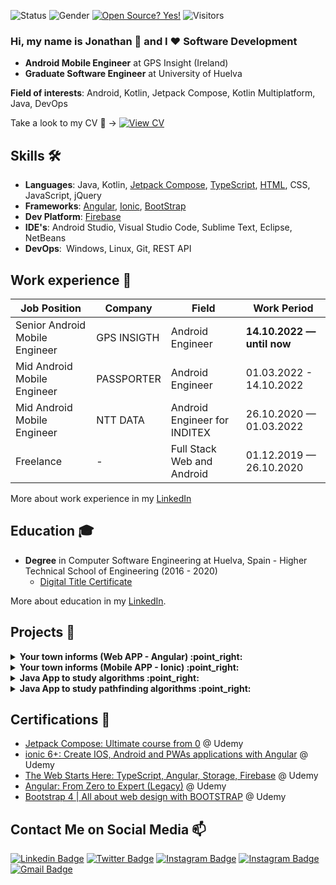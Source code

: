 ![Status](https://img.shields.io/badge/status-up-brightgreen) ![Gender](https://img.shields.io/badge/gender-%F0%9F%A4%B5-lightgrey)
[![Open Source? Yes!](https://badgen.net/badge/Open%20Source%20%3F/Yes%21/green?icon=github)](https://github.com/Naereen/badges/)
![Visitors](https://visitor-badge.glitch.me/badge?page_id=github.com/jonathanjr&left_color=grey&right_color=brightgreen)

### Hi, my name is Jonathan 👋 and I ❤️ Software Development
- **Android Mobile Engineer** at GPS Insight (Ireland)
- **Graduate Software Engineer** at University of Huelva

**Field of interests**: Android, Kotlin, Jetpack Compose, Kotlin Multiplatform, Java, DevOps

Take a look to my CV 📝 -> [![View CV](https://img.shields.io/badge/CV-148EFF?style=for-the-badge&logo=Battle.net&logoColor=white)](https://drive.google.com/file/d/1wWVwZfn38CJU1JGvA9P8crON1hFVM-8a/view?usp=sharing)

## Skills 🛠️
- **Languages**: Java, Kotlin, [Jetpack Compose](https://www.udemy.com/certificate/UC-74b5ac89-867a-4e82-a82a-5c42fe375721/), [TypeScript](https://www.udemy.com/certificate/UC-2e5a4a20-72a4-476f-bbd2-d94189d59d07/), [HTML](https://www.udemy.com/certificate/UC-2e5a4a20-72a4-476f-bbd2-d94189d59d07/), CSS, JavaScript, jQuery
- **Frameworks**: [Angular](https://www.udemy.com/certificate/UC-c038575f-81b8-4ffd-ae56-95b9fe2b3a98/), [Ionic](https://www.udemy.com/certificate/UC-7d26dee4-1ec6-413e-afff-fc8c44c20f90/), [BootStrap](https://www.udemy.com/certificate/UC-ba18aa30-4912-425f-a6b9-6fa1aa1f7489/)
- **Dev Platform**: [Firebase](https://www.udemy.com/certificate/UC-2e5a4a20-72a4-476f-bbd2-d94189d59d07/)
- **IDE's**: Android Studio, Visual Studio Code, Sublime Text, Eclipse, NetBeans
- **DevOps**: Windows, Linux, Git, REST API


## Work experience 👔
| Job Position                  | Company        | Field                           | Work Period                |
| ----------------------------- | -------------- | ------------------------------- | -------------------------- |
| Senior Android Mobile Engineer| GPS INSIGTH    | Android Engineer                | **14.10.2022 — until now** |
| Mid Android Mobile Engineer   | PASSPORTER     | Android Engineer                | 01.03.2022 - 14.10.2022    |
| Mid Android Mobile Engineer   | NTT DATA       | Android Engineer for INDITEX    | 26.10.2020 — 01.03.2022    |
| Freelance                     |        -       | Full Stack Web and Android      | 01.12.2019 — 26.10.2020    |

More about work experience in my [LinkedIn](https://www.linkedin.com/in/jonathanjimrei/)


## Education 🎓
- **Degree** in Computer Software Engineering at Huelva, Spain - Higher Technical School of Engineering (2016 - 2020)
  - [Digital Title Certificate](https://drive.google.com/file/d/1pL3V_JZfEWuqxvthbUt2aRGddYyPfop9/view?usp=sharing) 

More about education in my [LinkedIn](https://www.linkedin.com/in/jonathanjimrei/).

## Projects 🐾

<!-- start angular web gilena informa -->
<details>
<summary><b> Your town informs (Web APP - Angular) :point_right: </b></summary>
  <br>
  <p>This application was born from the need to provide communication services between city council workers and neighbors.

It is built using TypeScript under the Angular framework, using Firebase for hosting and databases. With this application you can send communications and edit them in real time, in addition, you can check incidents, queries or proposals made by neighbors from the mobile app. These communications from neighbors can be answered through the web panel and a notification will be sent to the mobile device that created it.

You can check the history of communications as well as block undesirable users.</p>
  <br>
  <img src="https://user-images.githubusercontent.com/19192017/142044720-2608a7fe-86cc-4f35-945c-a42c0558af3c.gif" alt="web angular"/>
  <br>
  <br>
</details>
<!-- end angular web gilena informa -->

<!-- start ionic mobile gilena informa -->
<details>
<summary><b> Your town informs (Mobile APP - Ionic) :point_right: </b></summary>
  <br>
  <p>This application was born from the need to provide communication services between city council workers and neighbors.

It is built using TypeScript under the Ionic framework, using Firebase as a database and many other functionalities. With this application you can consult communications in real time, in addition, you can send incidents (with image and location through google maps), queries or proposals and they will be saved in your user profile with the answers sent by the city council workers. These responses arrive as a notification on the user's mobile device.</p>
  <br>
  <div align="center">
    <img src="https://user-images.githubusercontent.com/19192017/142046829-65eee6f9-d095-40c1-8aaf-95073c6ff40f.gif" alt="ionic" height="650" />
  </div>
  <br>
  <br>
</details>
<!-- end ionic mobile gilena informa -->

<!-- start algorithms -->
<details>
<summary><b> Java App to study algorithms :point_right: </b></summary>
  <br>
  <div align="center">
    <img src="https://user-images.githubusercontent.com/19192017/142050768-9836ec62-910c-45fb-bb32-29fd297daa6d.png" alt="alg1" />
    <br><br>
    <img src="https://user-images.githubusercontent.com/19192017/142050779-c75f71d2-0785-4716-ae77-3eedafaaf0fe.png" alt="alg2" />
  </div>
  <br>
    <div align="center">
        <a href="https://github.com/JonathanJR/Algoritmos_DYV_y_Voraces">Repository link</a>
    </div>
  <br>
</details>
<!-- end algorithms -->

<!-- start artificial inteligence -->
<details>
<summary><b> Java App to study pathfinding algorithms :point_right: </b></summary>
  <br>
  <div align="center">
    <img src="https://user-images.githubusercontent.com/19192017/142050911-2a0c20ab-0bf0-4182-ab2b-590093147cc2.png" alt="art inteligence" />
  </div>
  <br>
    <div align="center">
        <a href="https://github.com/JonathanJR/Laberinto_Algoritmos_de_Busqueda">Repository link</a>
    </div>
  <br>
</details>
<!-- end artificial inteligence -->

## Certifications 📜
- [Jetpack Compose: Ultimate course from 0](https://www.udemy.com/certificate/UC-74b5ac89-867a-4e82-a82a-5c42fe375721/) @ Udemy
- [ionic 6+: Create IOS, Android and PWAs applications with Angular](https://www.udemy.com/certificate/UC-7d26dee4-1ec6-413e-afff-fc8c44c20f90/) @ Udemy
- [The Web Starts Here: TypeScript, Angular, Storage, Firebase](https://www.udemy.com/certificate/UC-2e5a4a20-72a4-476f-bbd2-d94189d59d07/) @ Udemy
- [Angular: From Zero to Expert (Legacy)](https://www.udemy.com/certificate/UC-c038575f-81b8-4ffd-ae56-95b9fe2b3a98/) @ Udemy
- [Bootstrap 4 | All about web design with BOOTSTRAP](https://www.udemy.com/certificate/UC-ba18aa30-4912-425f-a6b9-6fa1aa1f7489/) @ Udemy


## Contact Me on Social Media 📫

[![Linkedin Badge](https://img.shields.io/badge/LinkedIn-0077B5?style=for-the-badge&logo=linkedin&logoColor=white&link=https://www.linkedin.com/in/jonathanjimrei/)](https://www.linkedin.com/in/jonathanjimrei/) [![Twitter Badge](https://img.shields.io/badge/JonathanJR-1DA1F2?style=for-the-badge&logo=twitter&logoColor=white&link=https://twitter.com/yoni_gilena)](https://twitter.com/yoni_gilena)  [![Instagram Badge](https://img.shields.io/badge/Instagram-E4405F?style=for-the-badge&logo=instagram&logoColor=white&link=https://www.instagram.com/jonathan.jimenezreina/)](https://www.instagram.com/jonathan.jimenezreina/)  [![Instagram Badge](https://img.shields.io/badge/Facebook-1877F2?style=for-the-badge&logo=facebook&logoColor=white&link=https://www.facebook.com/jonathan.jimenezreina)](https://www.facebook.com/jonathan.jimenezreina) [![Gmail Badge](https://img.shields.io/badge/Contact_me_here-D14836?style=for-the-badge&logo=gmail&logoColor=white&link=mailto:jonathanjimenezreina@gmail.com)](mailto:jonathanjimenezreina@gmail.com)

